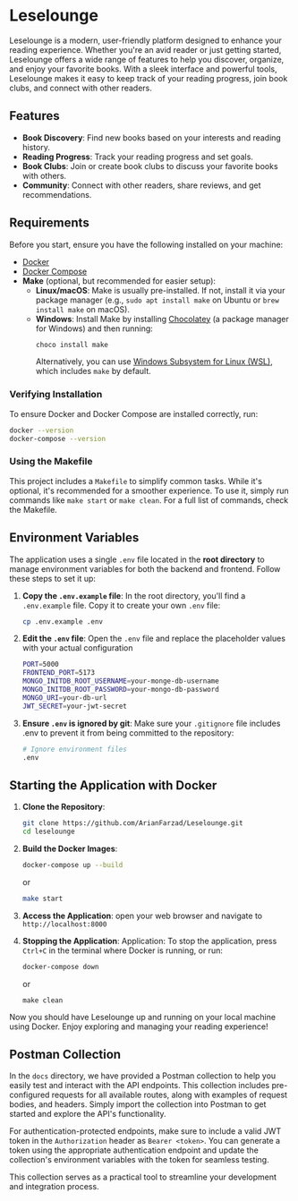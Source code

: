 # Leselounge

Leselounge is a modern, user-friendly platform designed to enhance your reading experience. Whether you're an avid reader or just getting started, Leselounge offers a wide range of features to help you discover, organize, and enjoy your favorite books. With a sleek interface and powerful tools, Leselounge makes it easy to keep track of your reading progress, join book clubs, and connect with other readers.

## Features
- **Book Discovery**: Find new books based on your interests and reading history.
- **Reading Progress**: Track your reading progress and set goals.
- **Book Clubs**: Join or create book clubs to discuss your favorite books with others.
- **Community**: Connect with other readers, share reviews, and get recommendations.

## Requirements

Before you start, ensure you have the following installed on your machine:
- [Docker](https://www.docker.com/get-started)
- [Docker Compose](https://docs.docker.com/compose/install/)
- **Make** (optional, but recommended for easier setup):  
  - **Linux/macOS**: Make is usually pre-installed. If not, install it via your package manager (e.g., `sudo apt install make` on Ubuntu or `brew install make` on macOS).
  - **Windows**: Install Make by installing [Chocolatey](https://chocolatey.org/install) (a package manager for Windows) and then running:
    ```sh
    choco install make
    ```
    Alternatively, you can use [Windows Subsystem for Linux (WSL)](https://learn.microsoft.com/en-us/windows/wsl/install), which includes `make` by default.

### Verifying Installation
To ensure Docker and Docker Compose are installed correctly, run:
```sh
docker --version
docker-compose --version
```

### Using the Makefile
This project includes a `Makefile` to simplify common tasks. While it's optional, it's recommended for a smoother experience. To use it, simply run commands like `make start` or `make clean`. For a full list of commands, check the Makefile.

## Environment Variables
The application uses a single `.env` file located in the **root directory** to manage environment variables for both the backend and frontend. Follow these steps to set it up:

1. **Copy the `.env.example` file**: In the root directory, you'll find a `.env.example` file. Copy it to create your own `.env` file:

    ```sh
    cp .env.example .env
    ```

2. **Edit the `.env` file**: Open the `.env` file and replace the placeholder values with your actual configuration

    ```sh
    PORT=5000
    FRONTEND_PORT=5173
    MONGO_INITDB_ROOT_USERNAME=your-monge-db-username
    MONGO_INITDB_ROOT_PASSWORD=your-mongo-db-password
    MONGO_URI=your-db-url
    JWT_SECRET=your-jwt-secret
    ```
3. **Ensure `.env` is ignored by git**: Make sure your `.gitignore` file includes .env to prevent it from being committed to the repository:

    ```sh
    # Ignore environment files
    .env
    ```

## Starting the Application with Docker

1. **Clone the Repository**:
    ```sh
    git clone https://github.com/ArianFarzad/Leselounge.git
    cd leselounge
    ``` 
2. **Build the Docker Images**:
    ```sh
    docker-compose up --build
    ```
    or
    ```sh
    make start
    ```
3. **Access the Application**: 
    open your web browser and navigate to `http://localhost:8000`

4. **Stopping the Application**:
Application: To stop the application, press `Ctrl+C` in the terminal where Docker is running, or run:

    ```sh
    docker-compose down
    ```
    or
    ```
    make clean
    ```

Now you should have Leselounge up and running on your local machine using Docker. Enjoy exploring and managing your reading experience! 

## Postman Collection  
In the `docs` directory, we have provided a Postman collection to help you easily test and interact with the API endpoints. This collection includes pre-configured requests for all available routes, along with examples of request bodies, and headers. Simply import the collection into Postman to get started and explore the API's functionality.  

For authentication-protected endpoints, make sure to include a valid JWT token in the `Authorization` header as `Bearer <token>`. You can generate a token using the appropriate authentication endpoint and update the collection's environment variables with the token for seamless testing.  

This collection serves as a practical tool to streamline your development and integration process.
